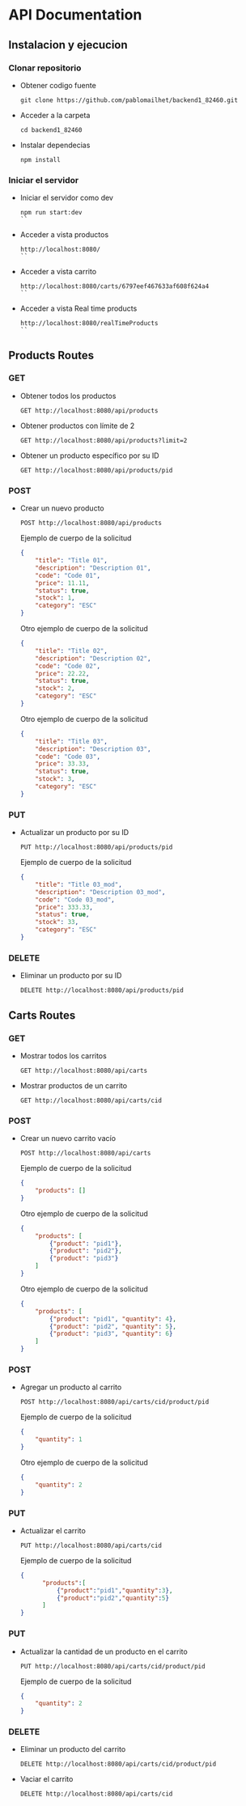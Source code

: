 # API Documentation

## Instalacion y ejecucion

### Clonar repositorio

- Obtener codigo fuente
  ```
  git clone https://github.com/pablomailhet/backend1_82460.git
  ```

- Acceder a la carpeta
  ```
  cd backend1_82460
  ```

- Instalar dependecias
  ```
  npm install
  ```

### Iniciar el servidor

- Iniciar el servidor como dev
  ```
  npm run start:dev
  ``

- Acceder a vista productos
  ```
  http://localhost:8080/
  ``

- Acceder a vista carrito
  ```
  http://localhost:8080/carts/6797eef467633af608f624a4
  ``

- Acceder a vista Real time products
  ```
  http://localhost:8080/realTimeProducts
  ``

## Products Routes

### GET

- Obtener todos los productos
  ```
  GET http://localhost:8080/api/products
  ```

- Obtener productos con límite de 2
  ```
  GET http://localhost:8080/api/products?limit=2
  ```

- Obtener un producto específico por su ID
  ```
  GET http://localhost:8080/api/products/pid
  ```

### POST

- Crear un nuevo producto
  ```
  POST http://localhost:8080/api/products
  ```

  Ejemplo de cuerpo de la solicitud
  ```json
  {
      "title": "Title 01",
      "description": "Description 01",
      "code": "Code 01",
      "price": 11.11,
      "status": true,
      "stock": 1,
      "category": "ESC"
  }
  ```

  Otro ejemplo de cuerpo de la solicitud
  ```json
  {
      "title": "Title 02",
      "description": "Description 02",
      "code": "Code 02",
      "price": 22.22,
      "status": true,
      "stock": 2,
      "category": "ESC"
  }
  ```

  Otro ejemplo de cuerpo de la solicitud
  ```json
  {
      "title": "Title 03",
      "description": "Description 03",
      "code": "Code 03",
      "price": 33.33,
      "status": true,
      "stock": 3,
      "category": "ESC"
  }
  ```

### PUT

- Actualizar un producto por su ID
  ```
  PUT http://localhost:8080/api/products/pid
  ```

  Ejemplo de cuerpo de la solicitud
  ```json
  {
      "title": "Title 03_mod",
      "description": "Description 03_mod",
      "code": "Code 03_mod",
      "price": 333.33,
      "status": true,
      "stock": 33,
      "category": "ESC"
  }
  ```

### DELETE

- Eliminar un producto por su ID
  ```
  DELETE http://localhost:8080/api/products/pid
  ```

## Carts Routes

### GET

- Mostrar todos los carritos
  ```
  GET http://localhost:8080/api/carts
  ```

- Mostrar productos de un carrito
  ```
  GET http://localhost:8080/api/carts/cid
  ```

### POST

- Crear un nuevo carrito vacío
  ```
  POST http://localhost:8080/api/carts
  ```

  Ejemplo de cuerpo de la solicitud
  ```json
  {
      "products": []
  }
  ```

  Otro ejemplo de cuerpo de la solicitud
  ```json
  {
      "products": [
          {"product": "pid1"},
          {"product": "pid2"},
          {"product": "pid3"}
      ]
  }
  ```

  Otro ejemplo de cuerpo de la solicitud
  ```json
  {
      "products": [
          {"product": "pid1", "quantity": 4},
          {"product": "pid2", "quantity": 5},
          {"product": "pid3", "quantity": 6}
      ]
  }
  ```

### POST

- Agregar un producto al carrito
  ```
  POST http://localhost:8080/api/carts/cid/product/pid
  ```

  Ejemplo de cuerpo de la solicitud
  ```json
  {
      "quantity": 1
  }
  ```

  Otro ejemplo de cuerpo de la solicitud
  ```json
  {
      "quantity": 2
  }
  ```

### PUT

- Actualizar el carrito
  ```
  PUT http://localhost:8080/api/carts/cid
  ```

  Ejemplo de cuerpo de la solicitud
  ```json
  {
        "products":[
            {"product":"pid1","quantity":3},
            {"product":"pid2","quantity":5}
        ]
  }
  ```

### PUT

- Actualizar la cantidad de un producto en el carrito
  ```
  PUT http://localhost:8080/api/carts/cid/product/pid
  ```

  Ejemplo de cuerpo de la solicitud
  ```json
  {
      "quantity": 2
  }
  ```

### DELETE

- Eliminar un producto del carrito
  ```
  DELETE http://localhost:8080/api/carts/cid/product/pid
  ```

- Vaciar el carrito
  ```
  DELETE http://localhost:8080/api/carts/cid
  ```